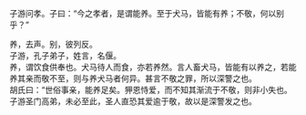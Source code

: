 子游问孝。子曰：“今之孝者，是谓能养。至于犬马，皆能有养；不敬，何以别乎？”

养，去声。别，彼列反。   
子游，孔子弟子，姓言，名偃。   
养，谓饮食供奉也。犬马待人而食，亦若养然。言人畜犬马，皆能有以养之，若能养其亲而敬不至，则与养犬马者何异。甚言不敬之罪，所以深警之也。   
胡氏曰：“世俗事亲，能养足矣。狎恩恃爱，而不知其渐流于不敬，则非小失也。子游圣门高弟，未必至此，圣人直恐其爱逾于敬，故以是深警发之也。